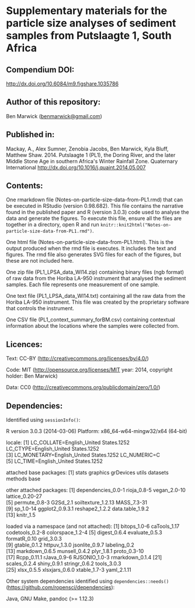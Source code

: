 # Supplementary materials for the particle size analyses of sediment samples from Putslaagte 1, South Africa

## Compendium DOI: 
 
http://dx.doi.org/10.6084/m9.figshare.1035786

## Author of this repository:

Ben Marwick (benmarwick@gmail.com)

## Published in: 

Mackay, A., Alex Sumner, Zenobia Jacobs, Ben Marwick, Kyla Bluff, Matthew Shaw. 2014. Putslaagte 1 (PL1), the Doring River, and the later Middle Stone Age in southern Africa's Winter Rainfall Zone. Quaternary International http://dx.doi.org/10.1016/j.quaint.2014.05.007

## Contents:

One rmarkdown file (Notes-on-particle-size-data-from-PL1.rmd) that can be executed in RStudio (version 0.98.682). This file contains the narrative found in the published paper and R (version 3.0.3) code used to analyse the data and generate the figures. To execute this file, ensure all the files are together in a directory, open R and run `knitr::knit2html("Notes-on-particle-size-data-from-PL1.rmd")`. 

One html file (Notes-on-particle-size-data-from-PL1.html). This is the output produced when the rmd file is executes. It includes the text and figures. The rmd file also generates SVG files for each of the figures, but these are not included here.  

One zip file (PL1_LPSA_data_WI14.zip) containing binary files (ngb format) of raw data from the Horiba LA-950 instrument that analysed the sediment samples. Each file represents one measurement of one sample.

One text file (PL1_LPSA_data_WI14.txt) containing all the raw data from the Horiba LA-950 instrument. This file was created by the proprietary software that controls the instrument. 

One CSV file (PL1_context_summary_forBM.csv) containing contextual information about the locations where the samples were collected from. 

## Licences:

Text: CC-BY (http://creativecommons.org/licenses/by/4.0/)

Code: MIT (http://opensource.org/licenses/MIT year: 2014, copyright holder: Ben Marwick)

Data: CC0 (http://creativecommons.org/publicdomain/zero/1.0/)

## Dependencies: 

Identified using `sessionInfo()`:

R version 3.0.3 (2014-03-06)
Platform: x86_64-w64-mingw32/x64 (64-bit)

locale:
[1] LC_COLLATE=English_United States.1252  LC_CTYPE=English_United States.1252   
[3] LC_MONETARY=English_United States.1252 LC_NUMERIC=C                          
[5] LC_TIME=English_United States.1252    

attached base packages:
[1] stats     graphics  grDevices utils     datasets  methods   base     

other attached packages:
 [1] dependencies_0.0-1 rioja_0.8-5        vegan_2.0-10       lattice_0.20-27   
 [5] permute_0.8-3      G2Sd_2.1           soiltexture_1.2.13 MASS_7.3-31       
 [9] sp_1.0-14          ggplot2_0.9.3.1    reshape2_1.2.2     data.table_1.9.2  
[13] knitr_1.5         

loaded via a namespace (and not attached):
 [1] bitops_1.0-6     caTools_1.17     codetools_0.2-8  colorspace_1.2-4
 [5] digest_0.6.4     evaluate_0.5.3   formatR_0.10     grid_3.0.3      
 [9] gtable_0.1.2     httpuv_1.3.0     jsonlite_0.9.7   labeling_0.2    
[13] markdown_0.6.5   munsell_0.4.2    plyr_1.8.1       proto_0.3-10    
[17] Rcpp_0.11.1      rJava_0.9-6      RJSONIO_1.0-3    rmarkdown_0.1.4 
[21] scales_0.2.4     shiny_0.9.1      stringr_0.6.2    tools_3.0.3     
[25] xlsx_0.5.5       xlsxjars_0.6.0   xtable_1.7-3     yaml_2.1.11 

Other system dependencies identified using `dependencies::needs()` (https://github.com/ropensci/dependencies): 

Java, GNU Make, pandoc (>= 1.12.3)


